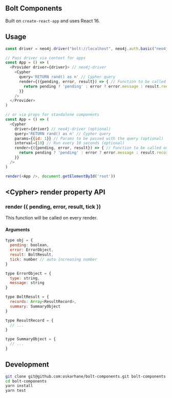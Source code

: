 ## Bolt Components

Built on `create-react-app` and uses React 16.

## Usage

```javascript
const driver = neo4j.driver("bolt://localhost", neo4j.auth.basic("neo4j", "password"))

// Pass driver via context for apps
const App = () => (
  <Provider driver={driver}> // neo4j-driver
    <Cypher
      query='RETURN rand() as n' // Cypher query
      render={({pending, error, result}) => { // Function to be called on render
        return pending ? 'pending' : error ? error.message : result.records[0].get('n')
      }}
    />
  </Provider>
)

// or via props for standalone components
const App = () => (
  <Cypher
    driver={driver} // neo4j-driver (optional)
    query='RETURN rand() as n' // Cypher query
    params={{id: 1}} // Params to be passed with the query (optional)
    interval={10} // Run every 10 seconds (optional)
    render={({pending, error, result}) => { // Function to be called on render
      return pending ? 'pending' : error ? error.message : result.records[0].get('n')
    }}
  />
)

render(<App />, document.getElementById('root'))
```

## &lt;Cypher> render property API

### render ({ pending, error, result, tick })
This function will be called on every render.

#### Arguments

```javascript
type obj = {
  pending: boolean,
  error: ErrorObject,
  result: BoltResult,
  tick: number // auto increasing number
}

type ErrorObject = {
  type: string,
  message: string
}

type BoltResult = {
  records: Array<ResultRecord>,
  summary: SummaryObject
}

type ResultRecord = {
  // ...
}

type SummaryObject = {
  // ...
}
```

## Development

```bash
git clone git@github.com:oskarhane/bolt-components.git bolt-components
cd bolt-components
yarn install
yarn test
```
